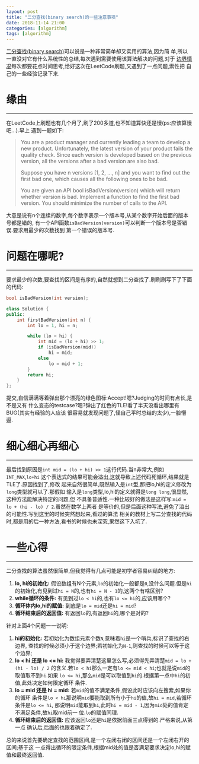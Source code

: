 ```yaml
---
layout: post
title: "二分查找(binary search)的一些注意事项"
date: 2018-11-14 21:00
categories: [algorithm]
tags: [algorithm]
---
```


[二分查找(binary search)][binary search]可以说是一种非常简单却又实用的算法,因为简
单,所以一直没对它有什么系统性的总结,每次遇到需要使用该算法解决的问题,对于
[边界情况][boundary case]每次都要花点时间思考,恰好这次在LeetCode刷题,又遇到了一点问题,索性把
自己的一些经验记录下来.

[binary search]: https://en.wikipedia.org/wiki/Binary_search_algorithm
[boundary case]: https://en.wikipedia.org/wiki/Boundary_case

# 缘由
---
在LeetCode上刷题也有几个月了,刷了200多道,也不知道算快还是慢(ps:应该算慢吧...).早上
遇到一题如下:
> You are a product manager and currently leading a team to develop a new product.
> Unfortunately, the latest version of your product fails the quality check. Since
> each version is developed based on the previous version, all the versions after
> a bad version are also bad.
>
> Suppose you have n versions [1, 2, ..., n] and you want to find out the first
> bad one, which causes all the following ones to be bad.
>
> You are given an API bool isBadVersion(version) which will return whether version
> is bad. Implement a function to find the first bad version. You should minimize
> the number of calls to the API.
>

大意是说有n个连续的数字,每个数字表示一个版本号,从某个数字开始后面的版本号都是错的,
有一个API函数`isBadVersion(version)`可以判断一个版本号是否错误.要求用最少的次数找到
第一个错误的版本号.

# 问题在哪呢?
---
要求最少的次数,要查找的区间是有序的,自然就想到二分查找了.刷刷刷写下了下面的代码:
```c++
bool isBadVersion(int version);

class Solution {
public:
    int firstBadVersion(int n) {
        int lo = 1, hi = n;

        while (lo < hi) {
            int mid = (lo + hi) >> 1;
            if (isBadVersion(mid))
                hi = mid;
            else
                lo = mid + 1;
        }
        return hi;
    }
};
```
提交,自信满满等着弹出那个漂亮的绿色图标:Accept!嗯?Judging的时间有点长,是不是又有
什么变态的testcase?嗯?弹出了红色的TLE!看了半天没看出哪里有BUG(其实有经验的人应该
很容易就发现问题了,怪自己平时总结的太少),一脸懵逼.

# 细心细心再细心
---
最后找到原因是`int mid = (lo + hi) >> 1`这行代码.当n非常大,例如`INT_MAX`,`lo+hi`
这个表达式的结果可能会溢出,这就导致上述代码死循环,结果就是TLE了.原因找到了,修改
起来自然很简单,既然输入是`int`型,那把lo,hi的定义修改为`long`类型就可以了.那假如
输入是`long`类型,lo,hi的定义就得是`long long`,很显然,这种方法能解决特定的问题,但
不具备普适性.一种比较好的做法是这样写:`mid = lo + (hi - lo) / 2`.虽然在数学上两者
是等价的,但是后面这种写法,避免了溢出的可能性.写到这里的时候突然想起来,看过的算法
相关的教材上写二分查找的代码时,都是用的后一种方法,看书的时候也未深究,果然这下入坑了.

# 一些心得
---
二分查找的算法虽然很简单,但我觉得有几点可能是初学者容易纠结的地方:
1. **lo, hi的初始化:** 假设数组有N个元素,`lo`的初始化一般都是`0`,没什么问题.但是`hi`
的初始化,有见到过`hi = N`的,也有`hi = N - 1`的,这两个有啥区别?
2. **while循环的条件:** 有见到过`lo < hi`的,也有`lo <= hi`的,应该用哪个?
3. **循环体内lo,hi的赋值:** 到底是`lo = mid`还是`hi = mid`?
4. **循环结束后的返回值:** 有返回`lo`的,有返回`hi`的,哪个是对的?

针对上面4个问题一一说明:
1. **hi的初始化:** 若初始化为数组元素个数`N`,意味着`hi`是一个哨兵,标识了查找的右边界,
查找的时候必须小于这个边界;若初始化为`N-1`,则查找的时候可以等于这个边界;
2. **lo < hi 还是 lo <= hi:** 我觉得要弄清楚这里怎么写,必须得先弄清楚`mid = lo + (hi - lo) / 2`
的含义.若`lo < hi`那么一定有`lo <= mid < hi`;也就是说`mid`的取值取不到`hi`.如果
`lo <= hi`,那么`mid`是可以取值到`hi`的.根据第一点中`hi`的初值,此处决定如何限定循环
条件.
3. **lo = mid 还是 hi = mid:** 若`mid`的值不满足条件,假设此时应该向左搜索,如果你的循环
条件是`lo < hi`那说明`mid`要能取到所有小于`hi`的值,故`hi = mid`,若循环条件是`lo <= hi`,
那说明`mid`能取到`hi`,此时`hi = mid - 1`,因为`mid`处的值肯定不满足条件,故`hi`取mid前一
位.`lo`的赋值同理.
4. **循环结束后的返回值:** 应该返回`lo`还是`hi`是依据前面三点得到的.严格来说,从第一点
确认后,后面的也跟着确定了.

总的来说首先要确定查找的范围区间,是一个左闭右闭的区间还是一个左闭右开的区间;基于这
一点得出循环的限定条件,根据mid处的值是否满足要求决定lo,hi的赋值和最终返回值.
